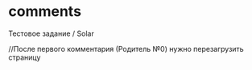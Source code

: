 # comments

Тестовое задание / Solar

//После первого комментария (Родитель №0) нужно перезагрузить страницу
